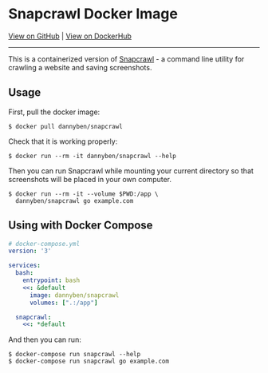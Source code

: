 Snapcrawl Docker Image
==================================================

[View on GitHub][2] | [View on DockerHub][3]

---

This is a containerized version of [Snapcrawl][1] - a command line utility
for crawling a website and saving screenshots.

Usage
--------------------------------------------------

First, pull the docker image:

    $ docker pull dannyben/snapcrawl

Check that it is working properly:

    $ docker run --rm -it dannyben/snapcrawl --help

Then you can run Snapcrawl while mounting your current directory so that 
screenshots will be placed in your own computer.

    $ docker run --rm -it --volume $PWD:/app \
      dannyben/snapcrawl go example.com


Using with Docker Compose
--------------------------------------------------

```yaml
# docker-compose.yml
version: '3'

services:
  bash:
    entrypoint: bash
    <<: &default
      image: dannyben/snapcrawl
      volumes: [".:/app"]

  snapcrawl:
    <<: *default
```

And then you can run:

```
$ docker-compose run snapcrawl --help
$ docker-compose run snapcrawl go example.com
```



[1]: https://github.com/dannyben/snapcrawl
[2]: https://github.com/DannyBen/docker-snapcrawl
[3]: https://hub.docker.com/r/dannyben/snapcrawl